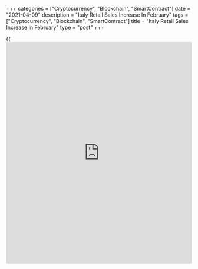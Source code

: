 +++
categories = ["Cryptocurrency", "Blockchain", "SmartContract"]
date = "2021-04-09"
description = "Italy Retail Sales Increase In February"
tags = ["Cryptocurrency", "Blockchain", "SmartContract"]
title = "Italy Retail Sales Increase In February"
type = "post"
+++

{{<iframe id="large-banner" src="https://www.bounty.group/#slide=21.0" width="100%" height="600" scrolling="no" style="border: 0px solid rgb(216, 221, 230); border-radius: 3px;">}}

Italy's retail sales rose in February after falling in the previous
month, data from the statistical office ISTAT showed on Friday.

The retail sales value increased a seasonally adjusted 6.6 percent
month-on-month in February, after a 2.7 percent fall in January. In
December, retail sales grew 2.3 percent.

Sales of non-foods gained 14.8 percent monthly in February, while food
sales declined 2.4 percent.

On an annual basis, retail sales fell 5.7 percent in February, following
an 6.7 percent decrease in the previous month.

Online sales grew 35.8 percent yearly in February.

The retail sales volume increased 7.2 percent monthly in February and
declined 7.0 percent from a year ago.

For comments and feedback [contact](https://www.playgroundfx.com/contact/): editorial@rtt[news](https://www.letsplayfx.com/blog/forex-news-website/).com

[Economic News][1]

 **What parts of the world are seeing the best (and worst) economic
performances lately? Click[here][2] to check out our [Econ Scorecard][2]
and find out! See up-to-the-moment [ranking](https://www.playgroundfx.com/blog/crypto-exchange-ranking/)s for the best and worst
performers in [GDP][3], [unemployment rate][4], [inflation][5] and much
more.**

   1. www.rtt[news](https://www.letsplayfx.com/blog/forex-news-website/).com/Content/EconomicNews.aspx
   2. www.rtt[news](https://www.letsplayfx.com/blog/forex-news-website/).com/economic-scorecard/world-rank/unemployment-rate/highest-performance.aspx
   3. www.rtt[news](https://www.letsplayfx.com/blog/forex-news-website/).com/economic-scorecard/world-rank/GDP/highest-performance.aspx
   4. www.rtt[news](https://www.letsplayfx.com/blog/forex-news-website/).com/economic-scorecard/world-rank/unemployment-rate/lowest-performance.aspx
   5. www.rtt[news](https://www.letsplayfx.com/blog/forex-news-website/).com/economic-scorecard/world-rank/CPI/highest-performance.aspx